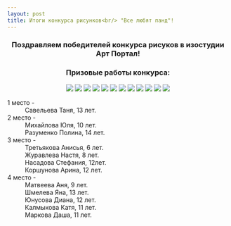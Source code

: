 ```yaml
---
layout: post
title: Итоги конкурса рисунков<br/> "Все любят панд"!
---
```

<h3 align="center"><strong>Поздравляем победителей конкурса рисуков в изостудии Арт Портал!</strong></h3>
<h3 align="center"><strong>Призовые работы конкурса:</strong></h3>
<div class="fotorama" data-allowfullscreen="true" data-width="70%" data-ratio="800/600" data-nav="thumbs" data-arrows="true" align="center">
    <img src="{{ site.baseurl }}/img/autumn-competition-results/saveleva.jpg" data-caption="1 место - Савельева Таня, 13 лет."> 
 	<img src="{{ site.baseurl }}/img/autumn-competition-results/mikhailova.jpg" data-caption="2 место - Михайлова Юля, 10 лет."> 
 	<img src="{{ site.baseurl }}/img/autumn-competition-results/razumenko.jpg" data-caption="2 место - Разуменко Полина, 14 лет."> 
 	<img src="{{ site.baseurl }}/img/autumn-competition-results/tretiakova.jpg" data-caption="3 место - Третьякова  Анисья, 6 лет."> 
 	<img src="{{ site.baseurl }}/img/autumn-competition-results/zhuravleva.jpg" data-caption="3 место - Журавлева Настя, 8 лет."> 
 	<img src="{{ site.baseurl }}/img/autumn-competition-results/nasadova.jpg" data-caption="3 место - Насадова Стефания, 12лет."> 
 	<img src="{{ site.baseurl }}/img/autumn-competition-results/korshunova.jpg" data-caption="3 место - Коршунова Арина, 12 лет.">
 	<img src="{{ site.baseurl }}/img/autumn-competition-results/matveeva.jpg" data-caption="4 место - Матвеева Аня, 9 лет.">    
 	<img src="{{ site.baseurl }}/img/autumn-competition-results/shmeleva.jpg" data-caption="4 место - Шмелева Яна, 13 лет.">    
 	<img src="{{ site.baseurl }}/img/autumn-competition-results/yunusova.jpg" data-caption="4 место - Юнусова Диана, 12 лет.">    
 	<img src="{{ site.baseurl }}/img/autumn-competition-results/kalmikova.jpg" data-caption="4 место - Калмыкова Катя, 11 лет.">    
 	<img src="{{ site.baseurl }}/img/autumn-competition-results/markova.jpg" data-caption="4 место - Маркова Даша, 11 лет.">    
</div>
<dl>
	<dt>1 место -</dt>
		<dd>Савельева Таня, 13 лет.</dd>
	<dt>2 место -</dt>
		<dd>Михайлова Юля, 10 лет.</dd>
		<dd>Разуменко Полина, 14 лет.</dd>
	<dt>3 место -</dt>
		<dd>Третьякова  Анисья, 6 лет.</dd>
		<dd>Журавлева Настя, 8 лет.</dd>
		<dd>Насадова Стефания, 12лет.</dd>
		<dd>Коршунова Арина, 12 лет.</dd>	
	<dt>4 место -</dt>
		<dd>Матвеева Аня, 9 лет.</dd>
		<dd>Шмелева Яна, 13 лет.</dd>
		<dd>Юнусова Диана, 12 лет.</dd>
		<dd>Калмыкова Катя, 11 лет.</dd>
		<dd>Маркова Даша, 11 лет.</dd>
</dl>




